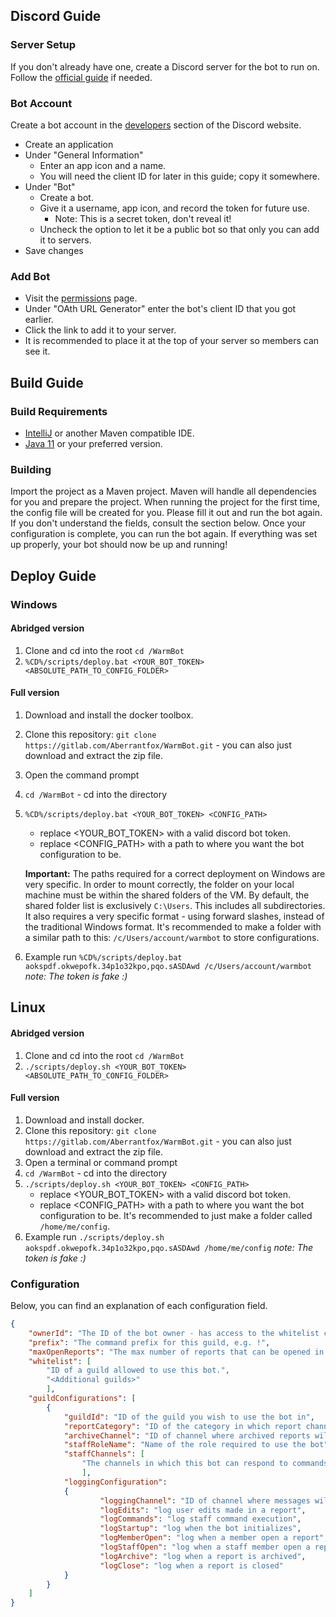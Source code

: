 ## Discord Guide

### Server Setup
If you don't already have one, create a Discord server for the bot to run on. 
Follow the [official guide](https://support.discordapp.com/hc/en-us/articles/204849977-How-do-I-create-a-server-) if needed.

### Bot Account
Create a bot account in the [developers](https://discordapp.com/developers/applications/me) section of the Discord website.
- Create an application
- Under "General Information" 
	- Enter an app icon and a name.
	- You will need the client ID for later in this guide; copy it somewhere.
- Under "Bot"
	- Create a bot.
	- Give it a username, app icon, and record the token for future use.
		- Note: This is a secret token, don't reveal it!
	- Uncheck the option to let it be a public bot so that only you can add it to servers.
- Save changes

### Add Bot
- Visit the [permissions](https://discordapi.com/permissions.html) page.
- Under "OAth URL Generator" enter the bot's client ID that you got earlier.
- Click the link to add it to your server.
- It is recommended to place it at the top of your server so members can see it.

## Build Guide

### Build Requirements

* [IntelliJ](https://www.jetbrains.com/idea/download/#section=windows) or another Maven compatible IDE.
* [Java 11](https://jdk.java.net/11/) or your preferred version.

### Building

Import the project as a Maven project. Maven will handle all dependencies for you and prepare the project.
When running the project for the first time, the config file will be created for you.
Please fill it out and run the bot again. If you don't understand the fields, consult the section below.
Once your configuration is complete, you can run the bot again.
If everything was set up properly, your bot should now be up and running!

## Deploy Guide

### Windows

#### Abridged version

1. Clone and cd into the root `cd /WarmBot`
2. `%CD%/scripts/deploy.bat <YOUR_BOT_TOKEN> <ABSOLUTE_PATH_TO_CONFIG_FOLDER>`

#### Full version

1. Download and install the docker toolbox.
2. Clone this repository: `git clone https://gitlab.com/Aberrantfox/WarmBot.git` - 
    you can also just download and extract the zip file.
3. Open the command prompt
4. `cd /WarmBot` - cd into the directory
5. `%CD%/scripts/deploy.bat <YOUR_BOT_TOKEN> <CONFIG_PATH>` 
    - replace <YOUR_BOT_TOKEN> with a valid discord bot token.
    - replace <CONFIG_PATH> with a path to where you want the bot configuration to be.
    
    **Important:** The paths required for a correct deployment on Windows are very specific.
    In order to mount correctly, the folder on your local machine must be within the shared folders of the VM.
    By default, the shared folder list is exclusively `C:\Users`. This includes all subdirectories. 
    It also requires a very specific format - using forward slashes, instead of the traditional Windows format.
    It's recommended to make a folder with a similar path to this: `/c/Users/account/warmbot` to store configurations.
    
6. Example run `%CD%/scripts/deploy.bat aokspdf.okwepofk.34p1o32kpo,pqo.sASDAwd /c/Users/account/warmbot`
   *note: The token is fake :)* 

## Linux

#### Abridged version

1. Clone and cd into the root `cd /WarmBot`
2. `./scripts/deploy.sh <YOUR_BOT_TOKEN> <ABSOLUTE_PATH_TO_CONFIG_FOLDER>`

#### Full version

1. Download and install docker.
2. Clone this repository: `git clone https://gitlab.com/Aberrantfox/WarmBot.git` -
    you can also just download and extract the zip file.
3. Open a terminal or command prompt
4. `cd /WarmBot` - cd into the directory
5. `./scripts/deploy.sh <YOUR_BOT_TOKEN> <CONFIG_PATH>` 
    - replace <YOUR_BOT_TOKEN> with a valid discord bot token.
    - replace <CONFIG_PATH> with a path to where you want the bot configuration to be.
      It's recommended to just make a folder called `/home/me/config`.
6. Example run `./scripts/deploy.sh aokspdf.okwepofk.34p1o32kpo,pqo.sASDAwd /home/me/config`
   *note: The token is fake :)* 

### Configuration

Below, you can find an explanation of each configuration field.

```json
{
	"ownerId": "The ID of the bot owner - has access to the whitelist commands",
	"prefix": "The command prefix for this guild, e.g. !",
	"maxOpenReports": "The max number of reports that can be opened in any configured guild",
	"whitelist": [
	    "ID of a guild allowed to use this bot.", 
	    "<Additional guilds>"
        ],
	"guildConfigurations": [
	    {
	        "guildId": "ID of the guild you wish to use the bot in",
	        "reportCategory": "ID of the category in which report channels will be created",
	        "archiveChannel": "ID of channel where archived reports will be sent",
	        "staffRoleName": "Name of the role required to use the bot",
	        "staffChannels": [
                "The channels in which this bot can respond to commands. Includes the report category automatically."
                ],
	        "loggingConfiguration": 
	        {
                    "loggingChannel": "ID of channel where messages will be logged",
                    "logEdits": "log user edits made in a report",
                    "logCommands": "log staff command execution",
                    "logStartup": "log when the bot initializes",
                    "logMemberOpen": "log when a member open a report",
                    "logStaffOpen": "log when a staff member open a report",
                    "logArchive": "log when a report is archived",
                    "logClose": "log when a report is closed"
	        }
	    }
	]
}
```